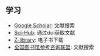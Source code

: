 ## 学习
- [Google Scholar](https://scholar.google.com/): 文献搜索
- [Sci-Hub](https://www.sci-hub.ru/): 通过doi获取文献
- [Z-library](https://singlelogin.se/): 电子书下载
- [全国图书馆参考咨询联盟](http://www.ucdrs.superlib.net/): 文献搜索